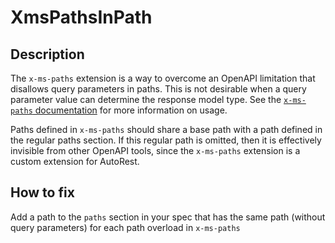 # XmsPathsInPath
## Description
The `x-ms-paths` extension is a way to overcome an OpenAPI limitation that disallows query parameters in paths. This is not desirable when a query parameter value can determine the response model type. See the [`x-ms-paths` documentation](../../extensions/index.md#x-ms-paths) for more information on usage.

Paths defined in `x-ms-paths` should share a base path with a path defined in the regular paths section. If this regular path is omitted, then it is effectively invisible from other OpenAPI tools, since the `x-ms-paths` extension is a custom extension for AutoRest.
## How to fix
Add a path to the `paths` section in your spec that has the same path (without query parameters) for each path overload in `x-ms-paths`